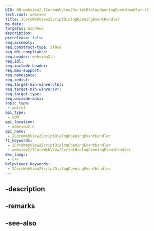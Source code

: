 ```yaml
---
UID: NN:webview2.ICoreWebView2ScriptDialogOpeningEventHandler~r1
tech.root: webview
title: ICoreWebView2ScriptDialogOpeningEventHandler
ms.date: 
targetos: Windows
description: 
prerelease: false
req.assembly: 
req.construct-type: iface
req.ddi-compliance: 
req.header: webview2.h
req.idl: 
req.include-header: 
req.max-support: 
req.namespace: 
req.redist: 
req.target-min-winverclnt: 
req.target-min-winversvr: 
req.target-type: 
req.unicode-ansi: 
topic_type:
 - apiref
api_type:
 - COM
api_location:
 - webview2.h
api_name:
 - ICoreWebView2ScriptDialogOpeningEventHandler
f1_keywords:
 - ICoreWebView2ScriptDialogOpeningEventHandler
 - webview2/ICoreWebView2ScriptDialogOpeningEventHandler
dev_langs:
 - c++
helpviewer_keywords:
 - ICoreWebView2ScriptDialogOpeningEventHandler
---
```


## -description

## -remarks

## -see-also


